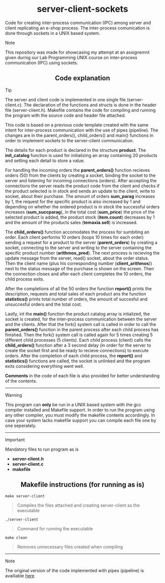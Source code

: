 <h1 align="center">
   server-client-sockets
</h1>

Code for creating inter-process communication (IPC) among server and client replicating an e-shop process. The inter-process comunication is done through sockets in a UNIX based system. 

>[!NOTE]
>This repository was made for showcasing my attempt at an assignemnt given durnig our Lab Programming UNIX course on inter-process communication (IPC) using sockets.

<h2 align="center">
   Code explanation
</h2>

>[!TIP]
>The server and client code is implemented in one single file (server-client.c). The declaration of the functions and structs is done in the header file (server-client.h). Makefile contains the code for compiling and running the program with the source code and header file attached.
>
>This code is based on a previous code template created with the same intent for inter-process communication with the use of pipes (pipeline). The changes are in the parent_orders(), child_orders() and main() functions in order to implement sockets to the server-client communication.

The details for each product is declared in the structure __product__. The __init_catalog__ function is used for initializing an array containing 20 products and setting each detail to store a value. 

For handling the incoming orders the __parent_orders()__ function recieves orders (50) from the clients by creating a socket, binding the socket to the server and listening for incoming connections (orders). After accepting the connections the server reads the product code from the client and checks if the product selected is in stock and sends an update to the client, write to socket, about their purchase. The amount of orders __sum_parag__ increases by 1, the request for the specific product is also increased by 1 and depending on whether the ordered product is in stock the successful orders increases (__sum_succparag__), in the total cost (__sum_price__) the price of the selected product is added, the product stock (__item.count__) decreases by 1 and the amount of the products sales (__temaxia.sell__) is increased. 

The __child_orders()__ function accomodates the process for sumbiting an order. Each client performs 10 orders (loops 10 times for each order) sending a request for a product to the server (__parent_orders__) by creating a socket, connecting to the server and writing to the server containing the specific product number (__arithmos_prod__). The next process is recieving the update message from the server, read() socket, about the order status. Then the client name (plus his corresponding number (__client_arithmos__)) next to the status message of the purchase is shown on the screen. Then the connection closes and after each client completes the 10 orders, the child process exits.

After the completions of all the 50 orders the function __report()__ prints the description, requests and total sales of each product ans the function __statistics()__ prints total number of orders, the amount of succesful and unsuccesful orders and the total cost.

Lastly, int the __main()__ function the product catalog array is intialized, the socket is created, for the inter-process communication between the server and the clients. After that the fork() system call is called in order to call the __parent_orders()__ function in the parent process after each child process has finished. Then the fork() system call is called again for 5 times creating 5 different child processes (5 clients). Each child process (client) calls the __child_orders()__ function after a 3 second delay (in order for the server to create the socket first and be ready to recieve connections) to execute orders. After the completion of each child process, the __report()__ and __statistics()__ functions are called, the socket is unlinked and the program exits considering everything went well.

__Comments__ in the code of each file is also provided for better understanding of the contents.

<hr/>

>[!WARNING]
>This program can __only__ be run in a UNIX based system with the gcc compiler installed and Makefile support. 
>In order to run the program using any other compiler, you must modify the makefile contents accordingly.
>In case your system lacks makefile support you can compile each file one by one seperately.

<hr/>

>[!IMPORTANT]
>Mandatory files to run program as is
>- __server-client.h__   
>- __server-client.c__    
>- __makefile__

<h2 align="center">
   Makefile instructions (for running as is)
</h2>

```
make server-client
```
>Compiles the files attached and creating server-client as the executable
```
./server-client   
```
>Command for running the executable 
```
make clean
```
>Removes unnecessary files created when compiling

<hr/>

>[!NOTE]
>The original version of the code implemented with pipes (pipeline) is availiable [here](https://github.com/ThomasRoinas/server-client-pipes)

